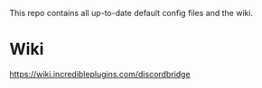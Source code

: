 This repo contains all up-to-date default config files and the wiki.

# Wiki
https://wiki.incredibleplugins.com/discordbridge
